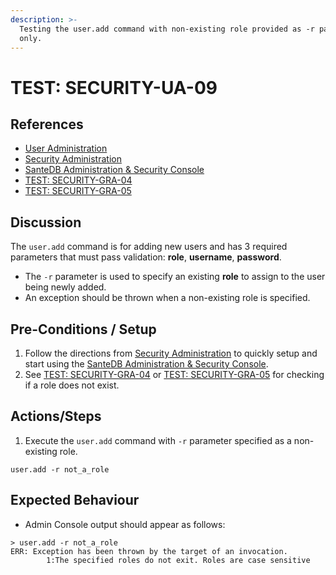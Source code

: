 ```yaml
---
description: >-
  Testing the user.add command with non-existing role provided as -r parameter
  only.
---
```


# TEST: SECURITY-UA-09

## References

* [User Administration](../../../../../operations/host-administration/santedb-icdr-admin-console/user-administration.md)
* [Security Administration](../../../../../operations/security-administration/#demo-environment) 
* [SanteDB Administration & Security Console](../../../../../operations/host-administration/santedb-icdr-admin-console/)
* [TEST: SECURITY-GRA-04](../group-role-administration/test-security-gra-04.md)
* [TEST: SECURITY-GRA-05](../group-role-administration/test-security-gra-05.md)

## Discussion

The `user.add` command is for adding new users and has 3 required parameters that must pass validation: **role**, **username**, **password**. 

* The `-r` parameter is used to specify an existing **role** to assign to the user being newly added. 
* An exception should be thrown when a non-existing role is specified.

## Pre-Conditions / Setup

1. Follow the directions from [Security Administration](../../../../../operations/security-administration/#demo-environment) to quickly setup and start using the [SanteDB Administration & Security Console](../../../../../operations/host-administration/santedb-icdr-admin-console/).
2. See [TEST: SECURITY-GRA-04](../group-role-administration/test-security-gra-04.md) or [TEST: SECURITY-GRA-05](../group-role-administration/test-security-gra-05.md) for checking if a role does not exist.

## Actions/Steps

1. Execute the `user.add` command with `-r` parameter specified as a non-existing role. 

```text
user.add -r not_a_role
```

## Expected Behaviour

* Admin Console output should appear as follows:

```text
> user.add -r not_a_role
ERR: Exception has been thrown by the target of an invocation.
        1:The specified roles do not exit. Roles are case sensitive
```

